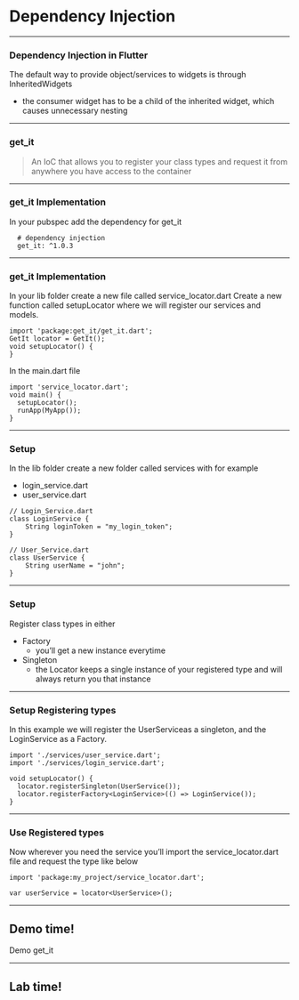 # Dependency Injection

---
### Dependency Injection in Flutter
The default way to provide object/services to widgets is through InheritedWidgets
- the consumer widget has to be a child of the inherited widget, which causes unnecessary nesting


---
### get_it

> An IoC that allows you to register your class types and request it from anywhere you have access to the container

---
### get_it Implementation
In your pubspec add the dependency for get_it
```
  # dependency injection
  get_it: ^1.0.3
```

---
### get_it Implementation
In your lib folder create a new file called service_locator.dart
Create a new function called setupLocator where we will register our services and models.
```
import 'package:get_it/get_it.dart';
GetIt locator = GetIt();
void setupLocator() {
}
```
In the main.dart file 
```
import 'service_locator.dart';
void main() {
  setupLocator();
  runApp(MyApp());
}
```
---
### Setup
In the lib folder create a new folder called services with for example
- login_service.dart 
- user_service.dart

```
// Login_Service.dart
class LoginService {
    String loginToken = "my_login_token";
}
```
```
// User_Service.dart
class UserService {
    String userName = "john";
}
```

---
### Setup
Register class types in either
- Factory
  - you’ll get a new instance everytime
- Singleton
  - the Locator keeps a single instance of your registered type and will always return you that instance

---
### Setup Registering types
In this example we will register the UserServiceas a singleton, and the LoginService as a Factory.
```
import './services/user_service.dart';
import './services/login_service.dart';

void setupLocator() {
  locator.registerSingleton(UserService());
  locator.registerFactory<LoginService>(() => LoginService());
}
```

---
### Use Registered types
Now wherever you need the service you’ll import the service_locator.dart file and request the type like below
```
import 'package:my_project/service_locator.dart';

var userService = locator<UserService>();
```

---
<!-- .slide: data-background="url('images/demo.jpg')" --> 
<!-- .slide: class="lab" -->
## Demo time!
Demo get_it

---
<!-- .slide: data-background="url('images/lab2.jpg')" --> 
<!-- .slide: class="lab" -->
## Lab time!
